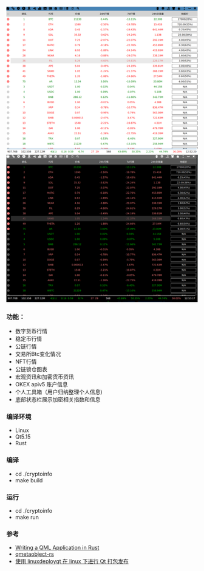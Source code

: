![light-theme](./screenshot/light-theme.png)
![dark-theme](./screenshot/dark-theme.png)

### 功能：
- 数字货币行情
- 稳定币行情
- 公链行情
- 交易所Btc变化情况
- NFT行情
- 公链锁仓图表
- 宏观资讯和加密货币资讯
- OKEX apiv5 账户信息
- 个人工具箱（用户归纳整理个人信息)
- 底部状态栏展示加密相关指数和信息

### 编译环境
- Linux
- Qt5.15
- Rust

### 编译
- cd ./cryptoinfo
- make build

### 运行
- cd ./cryptoinfo
- make run

### 参考
- [Writing a QML Application in Rust](https://dev.to/ayush1325/writing-a-qml-application-in-rust-part-1-3pgi)
- [qmetaobject-rs](https://github.com/woboq/qmetaobject-rs)
- [使用 linuxdeployqt 在 linux 下进行 Qt 打包发布](https://blog.csdn.net/zyhse/article/details/106381937)

